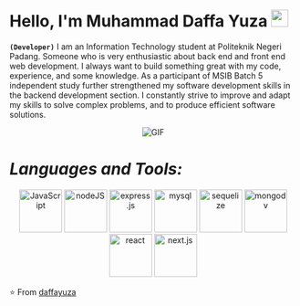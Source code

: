 # Hello, I'm Muhammad Daffa Yuza <img src="https://raw.githubusercontent.com/MartinHeinz/MartinHeinz/master/wave.gif" width="30px" height="30px" />

**`(Developer)`**
I am an Information Technology student at Politeknik Negeri Padang. Someone who is very enthusiastic about back end and front end web development. I always want to build something great with my code, experience, and some knowledge. As a participant of MSIB Batch 5 independent study further strengthened my software development skills in the backend development section. I constantly strive to improve and adapt my skills to solve complex problems, and to produce efficient software solutions.

<p align="center">
<img align="middle" alt="GIF" src="https://media.giphy.com/media/836HiJc7pgzy8iNXCn/giphy.gif" />
</p>


# *Languages and Tools:*

<p align="center">
<img src="https://www.svgrepo.com/show/355081/js.svg" height="75" alt="JavaScript">
  <img src="https://www.svgrepo.com/show/354119/nodejs-icon.svg" height="75" alt="nodeJS">
  <img src="https://www.svgrepo.com/show/330398/express.svg" height="75" alt="express.js">
  <img src="https://www.svgrepo.com/show/355133/mysql.svg" height="75" alt="mysql">
  <img src="https://www.svgrepo.com/show/374071/sequelize.svg" height="75" alt="sequelize">
  <img src="https://www.svgrepo.com/show/331488/mongodb.svg" height="75" alt="mongodv">
  <img src="https://www.svgrepo.com/show/374035/reactts.svg" height="75" alt="react">
  <img src="https://www.svgrepo.com/show/306466/next-dot-js.svg" height="75" alt="next.js">
</p>

⭐️ From [daffayuza](https://github.com/daffayuza)

